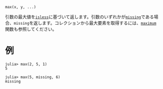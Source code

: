 ```
max(x, y, ...)
```

引数の最大値を[`isless`](@ref)に基づいて返します。引数のいずれかが[`missing`](@ref)である場合、`missing`を返します。コレクションから最大要素を取得するには、[`maximum`](@ref)関数も参照してください。

# 例

```jldoctest
julia> max(2, 5, 1)
5

julia> max(5, missing, 6)
missing
```
